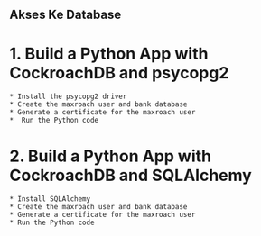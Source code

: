 ## Akses Ke Database

# 1. Build a Python App with CockroachDB and psycopg2
	* Install the psycopg2 driver
	* Create the maxroach user and bank database
	* Generate a certificate for the maxroach user
	*  Run the Python code
	
# 2. Build a Python App with CockroachDB and SQLAlchemy
	* Install SQLAlchemy
	* Create the maxroach user and bank database
	* Generate a certificate for the maxroach user
	* Run the Python code
	